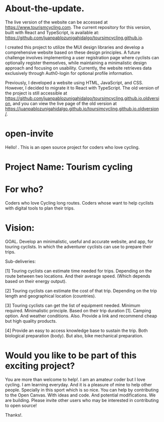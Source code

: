 # About-the-update. 


The live version of the website can be accessed at https://www.tourismcycling.com. The current repository for this version, built with React and TypeScript, is available at: https://github.com/juanpablozunigahidalgo/toursimcycling.github.io.

I created this project to utilize the MUI design libraries and develop a comprehensive website based on these design principles. A future challenge involves implementing a user registration page where cyclists can optionally register themselves, while maintaining a minimalistic design approach and focusing on usability. Currently, the website retrieves data exclusively through Auth0-login for optional profile information.

Previously, I developed a website using HTML, JavaScript, and CSS. However, I decided to migrate it to React with TypeScript. The old version of the project is still accessible at https://github.com/juanpablozunigahidalgo/toursimcycling.github.io.oldversion, and you can view the live page of the old version at https://juanpablozunigahidalgo.github.io/toursimcycling.github.io.oldversion/.


# open-invite

Hello! . This is an open source project for coders who love cycling.

# Project Name: Tourism cycling

# For who?

Coders who love Cycling long routes.
Coders whose want to help cyclists with digital tools to plan their trips.

# Vision:

GOAL.
Develop an minimalistic, useful and accurate website, and app, for touring cyclists. In which the adventurer cyclists
can use to prepare their trips.

Sub-deliveries:

[1] Touring cyclists can estimate time needed for trips. Depending on the route between two locations.
And their average speed. (Which depends based on their energy output).

[2] Touring cyclists can estimate the cost of that trip. Depending on the trip length and
geographical location (countries).

[3] Touring cyclists can get the list of equipment needed. Minimum required. Minimalistic principle.
Based on their trip duration [1]. Camping option. And weather conditions.
Also. Provide a link and recommend cheap but high quality products.

[4] Provide an easy to access knowledge base to sustain the trip. Both biological preparation (body).
But also, bike mechanical preparation.


# Would you like to be part of this exciting project?

You are more than welcome to help!. I am an amateur coder but I love cycling.
I am learning everyday. And it is a pleasure of mine to help other people. Specially in this sport which
is so nice.
You can help by contributing to the Open Canvas. With ideas and code. And potential modifications.
We are building. Please invite other users who may be interested in contributing to open source!

Thanks!. 
